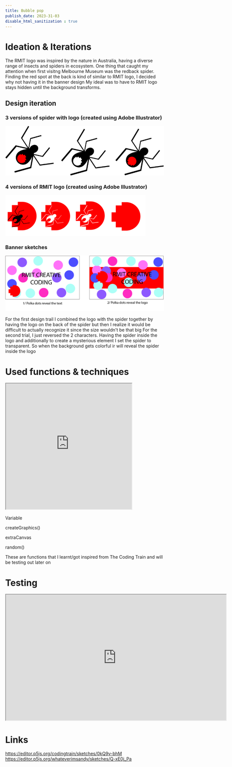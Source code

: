 ```yaml
---
title: Bubble pop
publish_date: 2023-31-03
disable_html_sanitization : true
---
```

# Ideation & Iterations

The RMIT logo was inspired by the nature in Australia, having a diverse range of insects and spiders in ecosystem. One thing that caught my attention when first visitng Melbourne Museum was the redback spider. Finding the red spot at the back is kind of similar to RMIT logo, I decided why not having it in the banner design 
My ideal was to have to RMIT logo stays hidden until the background transforms.

## Design iteration

### 3 versions of spider with logo (created using Adobe Illustrator)
![3 versions of RMIT logo](./image/spider.png) 
### 4 versions of RMIT logo (created using Adobe Illustrator)
![4 versions of RMIT logo](./image/logo.png) 
### Banner sketches
![sketch](./image/sketch1.png) 

For the first design trail I combined the logo with the spider together by having the logo on the back of the spider but then I realize it would be difficult to actually recognize it since the size wouldn't be that big
For the second trial, I just reversed the 2 characters. Having the spider inside the logo and additionally to create a mysterious element I set the spider to transparent. So when the background gets colorful ir will reveal the spider inside the logo 


# Used functions & techniques

<iframe width="400" height="400"src="https://editor.p5js.org/codingtrain/full/0kQ9v-bhM"></iframe>

Variable

createGraphics()

extraCanvas

random()

These are functions that I learnt/got inspired from The Coding Train and will be testing out later on

# Testing

<iframe width="700" height="400"src="https://editor.p5js.org/whateverimsandy/full/Q-xE0j_Pa"></iframe> 


# Links
https://editor.p5js.org/codingtrain/sketches/0kQ9v-bhM
https://editor.p5js.org/whateverimsandy/sketches/Q-xE0j_Pa 


